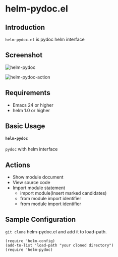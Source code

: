 # helm-pydoc.el

## Introduction
`helm-pydoc.el` is pydoc helm interface


## Screenshot

![helm-pydoc](image/helm-pydoc1.png)

![helm-pydoc-action](image/helm-pydoc2.png)


## Requirements

* Emacs 24 or higher
* helm 1.0 or higher


## Basic Usage

#### `helm-pydoc`

`pydoc` with helm interface


## Actions

* Show module document
* View source code
* Import module statement
    * import module(Insert marked candidates)
    * from module import identifier
    * from module import identifier


## Sample Configuration

`git clone` helm-pydoc.el and add it to load-path.

```elisp
(require 'helm-config)
(add-to-list 'load-path "your cloned directory")
(require 'helm-pydoc)
```
